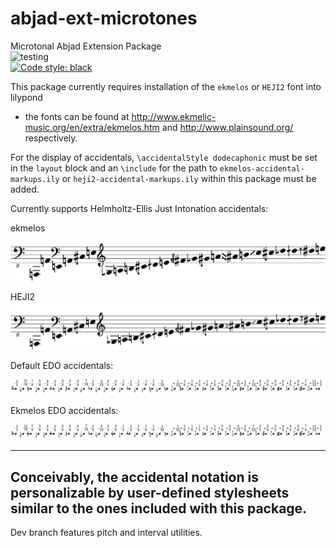 # abjad-ext-microtones
Microtonal Abjad Extension Package <br />
![testing](https://github.com/GregoryREvans/abjad-ext-microtones/workflows/testing/badge.svg) <br />
[![Code style: black](https://img.shields.io/badge/code%20style-black-000000.svg)](https://github.com/python/black) <br/>

This package currently requires installation of the `ekmelos` or `HEJI2` font into lilypond <br />

* the fonts can be found at http://www.ekmelic-music.org/en/extra/ekmelos.htm and http://www.plainsound.org/ respectively. <br />

For the display of accidentals, `\accidentalStyle dodecaphonic` must be set in the `layout` block and an `\include` for the path to `ekmelos-accidental-markups.ily` or `heji2-accidental-markups.ily` within this package must be added. <br />

Currently supports Helmholtz-Ellis Just Intonation accidentals: <br />

ekmelos <br />
![](ekmelos_overtones.png) <br />

HEJI2 <br />
![](heji2_overtones.png) <br />

Default EDO accidentals: <br />

![](edo_accidentals.png) <br />

Ekmelos EDO accidentals: <br />

![](ekmelos_edo_accidentals.png) <br />

---
Conceivably, the accidental notation is personalizable by user-defined stylesheets similar to the ones included with this package.
---
Dev branch features pitch and interval utilities.

